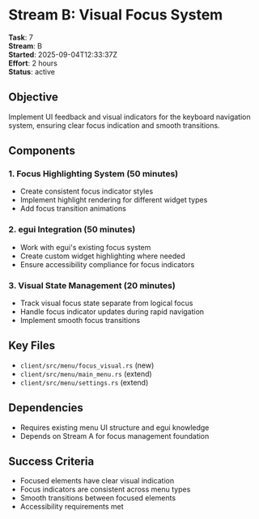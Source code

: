 # Stream B: Visual Focus System

**Task**: 7  
**Stream**: B  
**Started**: 2025-09-04T12:33:37Z  
**Effort**: 2 hours  
**Status**: active  

## Objective
Implement UI feedback and visual indicators for the keyboard navigation system, ensuring clear focus indication and smooth transitions.

## Components

### 1. Focus Highlighting System (50 minutes)
- Create consistent focus indicator styles
- Implement highlight rendering for different widget types
- Add focus transition animations

### 2. egui Integration (50 minutes)
- Work with egui's existing focus system
- Create custom widget highlighting where needed
- Ensure accessibility compliance for focus indicators

### 3. Visual State Management (20 minutes)
- Track visual focus state separate from logical focus
- Handle focus indicator updates during rapid navigation
- Implement smooth focus transitions

## Key Files
- `client/src/menu/focus_visual.rs` (new)
- `client/src/menu/main_menu.rs` (extend)
- `client/src/menu/settings.rs` (extend)

## Dependencies
- Requires existing menu UI structure and egui knowledge
- Depends on Stream A for focus management foundation

## Success Criteria
- Focused elements have clear visual indication
- Focus indicators are consistent across menu types
- Smooth transitions between focused elements
- Accessibility requirements met